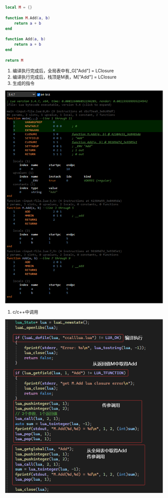 ```lua
local M = {}

function M.Add(a, b)
    return a + b
end

function Add(a, b)
    return a + b
end

return M
```

1. 编译执行完成后，全局表中有_G["Add"] = LClosure
2. 编译执行完成后，栈顶是M表，M["Add"] = LClosure
3. 生成的指令

![alt text](../img/ccalllua_opcode.png)
1. c/c++中调用
   
![alt text](../img/ccalllua.png)